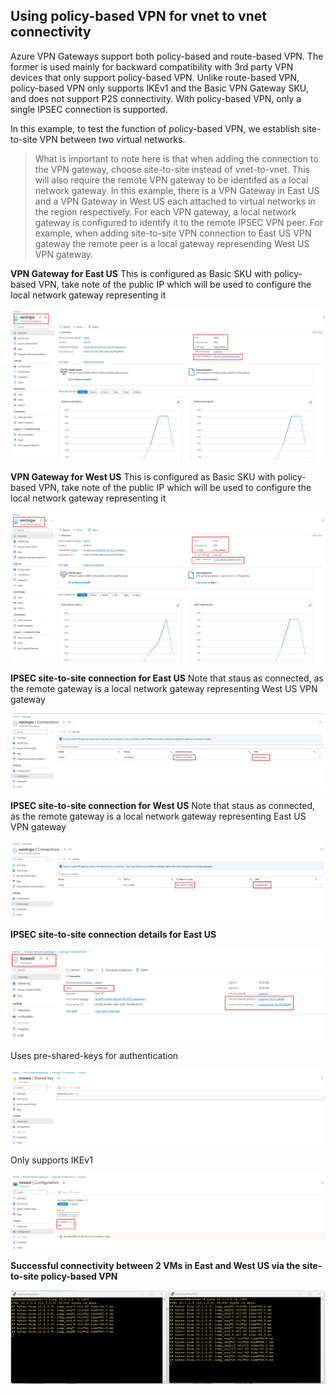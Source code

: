## Using policy-based VPN for vnet to vnet connectivity

Azure VPN Gateways support both policy-based and route-based VPN. The former is used mainly for backward compatibility with 3rd party VPN devices that only support policy-based VPN. Unlike route-based VPN, policy-based VPN only supports IKEv1 and the Basic VPN Gateway SKU, and does not support P2S connectivity. With policy-based VPN, only a single IPSEC connection is supported.

In this example, to test the function of policy-based VPN, we establish site-to-site VPN between two virtual networks. 

> What is important to note here is that when adding the connection to the VPN gateway, choose site-to-site instead of vnet-to-vnet. This will also require the remote VPN gateway to be identifed as a local network gateway. In this example, there is a VPN Gateway in East US and a VPN Gateway in West US each attached to virtual networks in the region respectively. For each VPN gateway, a local network gateway is configured to identify it to the remote IPSEC VPN peer. For example, when adding site-to-site VPN connection to East US VPN gateway the remote peer is a local gateway represending West US VPN gateway. 

**VPN Gateway for East US**
This is configured as Basic SKU with policy-based VPN, take note of the public IP which will be used to configure the local network gateway representing it

![s2spolicyvpn-2.png](https://github.com/chianw/chianw/blob/main/s2spolicyvpn-2.png)

**VPN Gateway for West US**
This is configured as Basic SKU with policy-based VPN, take note of the public IP which will be used to configure the local network gateway representing it

![s2spolicyvpn-3.png](https://github.com/chianw/chianw/blob/main/s2spolicyvpn-3.png)


**IPSEC site-to-site connection for East US**
Note that staus as connected, as the remote gateway is a local network gateway representing West US VPN gateway

![s2spolicyvpn-4.png](https://github.com/chianw/chianw/blob/main/s2spolicyvpn-4.png)


**IPSEC site-to-site connection for West US**
Note that staus as connected, as the remote gateway is a local network gateway representing East US VPN gateway

![s2spolicyvpn-5.png](https://github.com/chianw/chianw/blob/main/s2spolicyvpn-5.png)


**IPSEC site-to-site connection details for East US**

![s2spolicyvpn-7.png](https://github.com/chianw/chianw/blob/main/s2spolicyvpn-7.png)

Uses pre-shared-keys for authentication

![s2spolicyvpn-8.png](https://github.com/chianw/chianw/blob/main/s2spolicyvpn-8.png)

Only supports IKEv1

![s2spolicyvpn-9.png](https://github.com/chianw/chianw/blob/main/s2spolicyvpn-9.png)



**Successful connectivity between 2 VMs in East and West US via the site-to-site policy-based VPN**

![s2spolicyvpn-1.png](https://github.com/chianw/chianw/blob/main/s2spolicyvpn-1.png)



